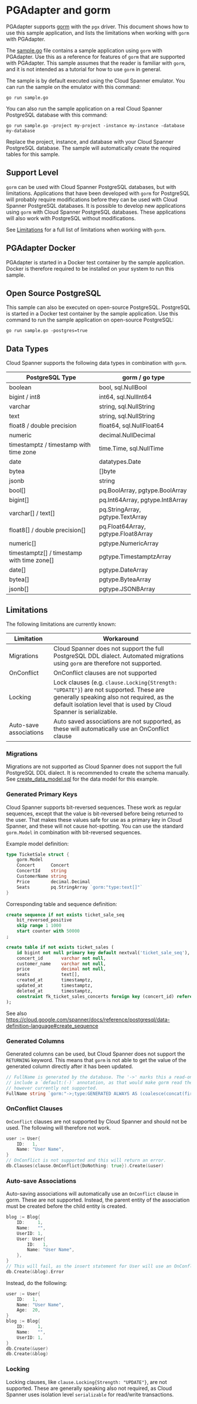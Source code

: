 # PGAdapter and gorm

PGAdapter supports [gorm](https://gorm.io/) with the `pgx` driver. This document shows
how to use this sample application, and lists the limitations when working with `gorm` with PGAdapter.

The [sample.go](sample.go) file contains a sample application using `gorm` with PGAdapter. Use this as a reference for
features of `gorm` that are supported with PGAdapter. This sample assumes that the reader is familiar with `gorm`, and
it is not intended as a tutorial for how to use `gorm` in general.

The sample is by default executed using the Cloud Spanner emulator. You can run the sample on the emulator with this
command:

```shell
go run sample.go
```

You can also run the sample application on a real Cloud Spanner PostgreSQL database with this command:

```shell
go run sample.go -project my-project -instance my-instance -database my-database
```

Replace the project, instance, and database with your Cloud Spanner PostgreSQL database. The sample will automatically
create the required tables for this sample.

## Support Level
`gorm` can be used with Cloud Spanner PostgreSQL databases, but with limitations.
Applications that have been developed with `gorm` for PostgreSQL will probably require modifications
before they can be used with Cloud Spanner PostgreSQL databases. It is possible to develop new
applications using `gorm` with Cloud Spanner PostgreSQL databases. These applications will also work
with PostgreSQL without modifications.

See [Limitations](#limitations) for a full list of limitations when working with `gorm`.

## PGAdapter Docker
PGAdapter is started in a Docker test container by the sample application. Docker is therefore required to be installed
on your system to run this sample.

## Open Source PostgreSQL
This sample can also be executed on open-source PostgreSQL. PostgreSQL is started in a Docker test container by the
sample application. Use this command to run the sample application on open-source PostgreSQL:

```shell
go run sample.go -postgres=true
```

## Data Types
Cloud Spanner supports the following data types in combination with `gorm`.

| PostgreSQL Type                            | gorm / go type                      |
|--------------------------------------------|-------------------------------------|
| boolean                                    | bool, sql.NullBool                  |
| bigint / int8                              | int64, sql.NullInt64                |
| varchar                                    | string, sql.NullString              |
| text                                       | string, sql.NullString              |
| float8 / double precision                  | float64, sql.NullFloat64            |
| numeric                                    | decimal.NullDecimal                 |
| timestamptz / timestamp with time zone     | time.Time, sql.NullTime             |
| date                                       | datatypes.Date                      |
| bytea                                      | []byte                              |
| jsonb                                      | string                              |
| bool[]                                     | pq.BoolArray, pgtype.BoolArray      |
| bigint[]                                   | pq.Int64Array, pgtype.Int8Array     |
| varchar[] / text[]                         | pq.StringArray, pgtype.TextArray    |
| float8[] / double precision[]              | pq.Float64Array, pgtype.Float8Array |
| numeric[]                                  | pgtype.NumericArray                 |
| timestamptz[] / timestamp with time zone[] | pgtype.TimestamptzArray             |
| date[]                                     | pgtype.DateArray                    |
| bytea[]                                    | pgtype.ByteaArray                   |
| jsonb[]                                    | pgtype.JSONBArray                   |


## Limitations
The following limitations are currently known:

| Limitation             | Workaround                                                                                                                                                                                                                                                         |
|------------------------|--------------------------------------------------------------------------------------------------------------------------------------------------------------------------------------------------------------------------------------------------------------------|
| Migrations             | Cloud Spanner does not support the full PostgreSQL DDL dialect. Automated migrations using `gorm` are therefore not supported.                                                                                                                                     |
| OnConflict             | OnConflict clauses are not supported                                                                                                                                                                                                                               |
| Locking                | Lock clauses (e.g. `clause.Locking{Strength: "UPDATE"}`) are not supported. These are generally speaking also not required, as the default isolation level that is used by Cloud Spanner is serializable.                                                          |
| Auto-save associations | Auto saved associations are not supported, as these will automatically use an OnConflict clause                                                                                                                                                                    |

### Migrations
Migrations are not supported as Cloud Spanner does not support the full PostgreSQL DDL dialect.
It is recommended to create the schema manually.
See [create_data_model.sql](create_data_model.sql) for the data model for this example.

### Generated Primary Keys
Cloud Spanner supports bit-reversed sequences. These work as regular sequences, except that the value is bit-reversed
before being returned to the user. That makes these values safe for use as a primary key in Cloud Spanner, and these
will not cause hot-spotting. You can use the standard `gorm.Model` in combination with bit-reversed sequences.

Example model definition:

```go
type TicketSale struct {
	gorm.Model
	Concert      Concert
	ConcertId    string
	CustomerName string
	Price        decimal.Decimal
	Seats        pq.StringArray `gorm:"type:text[]"`
}
```

Corresponding table and sequence definition:

```sql
create sequence if not exists ticket_sale_seq
    bit_reversed_positive
    skip range 1 1000
    start counter with 50000
;

create table if not exists ticket_sales (
    id bigint not null primary key default nextval('ticket_sale_seq'),
    concert_id       varchar not null,
    customer_name    varchar not null,
    price            decimal not null,
    seats            text[],
    created_at       timestamptz,
    updated_at       timestamptz,
    deleted_at       timestamptz,
    constraint fk_ticket_sales_concerts foreign key (concert_id) references concerts (id)
);
```

See also https://cloud.google.com/spanner/docs/reference/postgresql/data-definition-language#create_sequence

### Generated Columns
Generated columns can be used, but Cloud Spanner does not support the `RETURNING` keyword. This means that `gorm` is not
able to get the value of the generated column directly after it has been updated.

```go
// FullName is generated by the database. The '->' marks this a read-only field. Preferably this field should also
// include a `default:(-)` annotation, as that would make gorm read the value back using a RETURNING clause. That is
// however currently not supported.
FullName string `gorm:"->;type:GENERATED ALWAYS AS (coalesce(concat(first_name,' '::varchar,last_name))) STORED;"`
```

### OnConflict Clauses
`OnConflict` clauses are not supported by Cloud Spanner and should not be used. The following will
therefore not work.

```go
user := User{
    ID:   1,
    Name: "User Name",
}
// OnConflict is not supported and this will return an error.
db.Clauses(clause.OnConflict{DoNothing: true}).Create(&user)
```

### Auto-save Associations
Auto-saving associations will automatically use an `OnConflict` clause in gorm. These are not
supported. Instead, the parent entity of the association must be created before the child entity is
created.

```go
blog := Blog{
    ID:     1,
    Name:   "",
    UserID: 1,
    User: User{
        ID:   1,
        Name: "User Name",
    },
}
// This will fail, as the insert statement for User will use an OnConflict clause.
db.Create(&blog).Error
```

Instead, do the following:

```go
user := User{
    ID:   1,
    Name: "User Name",
    Age:  20,
}
blog := Blog{
    ID:     1,
    Name:   "",
    UserID: 1,
}
db.Create(&user)
db.Create(&blog)
```

### Locking
Locking clauses, like `clause.Locking{Strength: "UPDATE"}`, are not supported. These are generally speaking also not
required, as Cloud Spanner uses isolation level `serializable` for read/write transactions.
